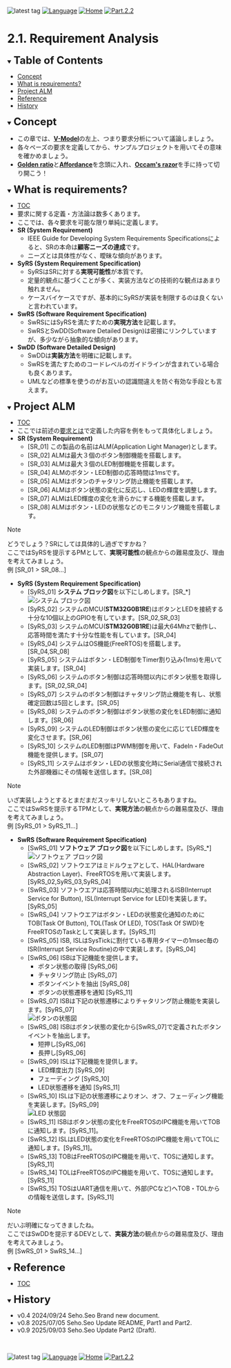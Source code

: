 ![latest tag](https://img.shields.io/github/v/tag/gtuja/CSC_MS.svg?color=brightgreen)
[![Language](https://img.shields.io/badge/Language-%E6%97%A5%E6%9C%AC%E8%AA%9E-brightgreen)](https://github.com/gtuja/CSC_MS/blob/main/Part1/1.What%20is%20MS.md)
[![Home](https://img.shields.io/badge/Home-Readme-brightgreen)](https://github.com/gtuja/CSC_MS/blob/main/README_en.md)
[![Part.2.2](https://img.shields.io/badge/Next-Part.2.2-brightgreen)](https://github.com/gtuja/CSC_MS/blob/main/Part2/2.SoftwareDesign_en.md)

# 2.1. Requirement Analysis

<div id="toc"></div>
<details open>
<summary><font size="5"><b>Table of Contents</b></font></summary>

- [Concept](#Concept)
- [What is requirements?](#what_is_requirements)
- [Project ALM](#project_alm)
- [Reference](#Reference)
- [History](#history)

</details>

<div id="Concept"></div>
<details open>
<summary><font size="5"><b>Concept</b></font></summary>

- この章では、[**V-Model**](https://kruschecompany.com/wp-content/uploads/2021/09/V-model-for-software-development-infographic-diagram.png)の左上、つまり要求分析について議論しましょう。
- 各々ペーズの要求を定義してから、サンプルプロジェクトを用いてその意味を確かめましょう。
- [**Golden ratio**](https://en.m.wikipedia.org/wiki/Golden_ratio)と[**Affordance**](https://en.m.wikipedia.org/wiki/Affordance)を念頭に入れ、[**Occam's razor**](https://en.m.wikipedia.org/wiki/Occam%27s_razor)を手に持って切り開こう！
</details>

<div id="what_is_requirements"></div>
<details open>
<summary><font size="5"><b>What is requirements?</b></font></summary>

- [TOC](#toc)
- 要求に関する定義・方法論は数多くあります。
- ここでは、各々要求を可能な限り単純に定義します。
- **SR (System Requirement)**
  - IEEE Guide for Developing System Requirements Specificationsによると、SRの本命は**顧客ニーズの達成**です。
  - ニーズとは具体性がなく、曖昧な傾向があります。
- **SyRS (System Requirement Specification)**
  - SyRSはSRに対する**実現可能性**が本質です。
  - 定量的観点に基づくことが多く、実装方法などの技術的な観点はあまり触れません。
  - ケースバイケースですが、基本的にSyRSが実装を制限するのは良くないと言われています。
- **SwRS (Software Requirement Specification)**
  - SwRSにはSyRSを満たすための**実現方法**を記載します。
  - SwRSとSwDD(Software Detailed Design)は密接にリンクしていますが、多少ながら抽象的な傾向があります。
- **SwDD (Software Detailed Design)**
  - SwDDは**実装方法**を明確に記載します。
  - SwRSを満たすためのコードレベルのガイドラインが含まれている場合も良くあります。
  - UMLなどの標準を使うのがお互いの認識間違えを防ぐ有効な手段とも言えます。
</details>

<div id="project_alm"></div>
<details open>
<summary><font size="5"><b>Project ALM</b></font></summary>

- [TOC](#toc)
- ここでは前述の[要求とは](#what_is_requirements)で定義した内容を例をもって具体化しましょう。
- **SR (System Requirement)**
  - [SR_01] この製品の名前はALM(Application Light Manager)とします。
  - [SR_02] ALMは最大３個のボタン制御機能を搭載します。
  - [SR_03] ALMは最大３個のLED制御機能を搭載します。
  - [SR_04] ALMのボタン・LED制御の応答時間は1msです。
  - [SR_05] ALMはボタンのチャタリング防止機能を搭載します。
  - [SR_06] ALMはボタン状態の変化に反応し、LEDの輝度を調整します。
  - [SR_07] ALMはLED輝度の変化を滑らかにする機能を搭載します。
  - [SR_08] ALMはボタン・LEDの状態などのモニタリング機能を搭載します。
> [!NOTE]
> どうでしょう？SRにしては具体的し過ぎですかね？<br>
> ここではSyRSを提示するPMとして、**実現可能性**の観点からの難易度及び、理由を考えてみましょう。<br>
> 例 [SR_01 > SR_08...]

- **SyRS (System Requirement Specification)**
  - [SyRS_01] **システム ブロック図**を以下にしめします。[SR_*]<br>
![システム ブロック図](https://github.com/gtuja/CSC_MS/blob/main/Resources/Part2/Part2_ALM_SystemBlockDiagram.drawio.png)<br>
  - [SyRS_02] システムのMCU(**STM32G0B1RE**)はボタンとLEDを接続する十分な10個以上のGPIOを有しています。[SR_02,SR_03]
  - [SyRS_03] システムのMCU(**STM32G0B1RE**)は最大64Mhzで動作し、応答時間を満たす十分な性能を有しています。[SR_04]
  - [SyRS_04] システムはOS機能(FreeRTOS)を搭載します。[SR_04,SR_08]
  - [SyRS_05] システムはボタン・LED制御をTimer割り込み(1ms)を用いて実装します。[SR_04]
  - [SyRS_06] システムのボタン制御は応答時間以内にボタン状態を取得します。[SR_02,SR_04]
  - [SyRS_07] システムのボタン制御はチャタリング防止機能を有し、状態確定回数は5回とします。[SR_05]
  - [SyRS_08] システムのボタン制御はボタン状態の変化をLED制御に通知します。[SR_06]
  - [SyRS_09] システムのLED制御はボタン状態の変化に応じてLED輝度を変化させます。[SR_06]
  - [SyRS_10] システムのLED制御はPWM制御を用いて、FadeIn・FadeOut機能を提供します。[SR_07]
  - [SyRS_11] システムはボタン・LEDの状態変化時にSerial通信で接続された外部機器にその情報を送信します。[SR_08]
> [!NOTE]
> いざ実装しようとするとまだまだスッキリしないところもありますね。<br>
> ここではSwRSを提示するTPMとして、**実現方法**の観点からの難易度及び、理由を考えてみましょう。<br>
> 例 [SyRS_01 > SyRS_11...]

- **SwRS (Software Requirement Specification)**
  - [SwRS_01] **ソフトウェア ブロック図**を以下にしめします。[SyRS_*]<br>
![ソフトウェア ブロック図](https://github.com/gtuja/CSC_MS/blob/main/Resources/Part2/Part2_ALM_SoftwareBlockDiagram.drawio.png)<br>
  - [SwRS_02] ソフトウエアはミドルウェアとして、HAL(Hardware Abstraction Layer)、FreeRTOSを用いて実装します。[SyRS_02,SyRS_03,SyRS_04]
  - [SwRS_03] ソフトウエアは応答時間以内に処理されるISB(Interrupt Service for Button), ISL(Interrupt Service for LED)を実装します。[SyRS_05]
  - [SwRS_04] ソフトウエアはボタン・LEDの状態変化通知のためにTOB(Task Of Button), TOL(Task Of LED), TOS(Task Of SWD)をFreeRTOSのTaskとして実装します。[SyRS_11]
  - [SwRS_05] ISB, ISLはSysTickに割付ている専用タイマーの1msec毎のISR(Interrupt Service Routine)の中で実装します。[SyRS_04]
  - [SwRS_06] ISBは下記機能を提供します。
    - ボタン状態の取得 [SyRS_06]
    - チャタリング防止 [SyRS_07]
    - ボタンイベントを抽出 [SyRS_08]
    - ボタンの状態遷移を通知 [SyRS_11]
  - [SwRS_07] ISBは下記の状態遷移によりチャタリング防止機能を実装します。[SyRS_07]<br>
![ボタンの状態図](https://github.com/gtuja/CSC_MS/blob/main/Resources/Part2/Part2_ALM_StateDiagram_Button.drawio.png)<br>
  - [SwRS_08] ISBはボタン状態の変化から[SwRS_07]で定義されたボタンイベントを抽出します。
    - 短押し[SyRS_06]<br>
    - 長押し[SyRS_06]<br>
  - [SwRS_09] ISLは下記機能を提供します。
    - LED輝度出力 [SyRS_09]
    - フェーディング [SyRS_10]
    - LED状態遷移を通知 [SyRS_11]
  - [SwRS_10] ISLは下記の状態遷移によりオン、オフ、フェーディング機能を実装します。[SyRS_09]<br>
![LED 状態図](https://github.com/gtuja/CSC_MS/blob/main/Resources/Part2/Part2_ALM_StateDiagram_LED.drawio.png)<br>
  - [SwRS_11] ISBはボタン状態の変化をFreeRTOSのIPC機能を用いてTOBに通知します。[SyRS_11]。
  - [SwRS_12] ISLはLED状態の変化をFreeRTOSのIPC機能を用いてTOLに通知します。[SyRS_11]。
  - [SwRS_13] TOBはFreeRTOSのIPC機能を用いて、TOSに通知します。[SyRS_11]
  - [SwRS_14] TOLはFreeRTOSのIPC機能を用いて、TOSに通知します。[SyRS_11]
  - [SwRS_15] TOSはUART通信を用いて、外部(PCなど)へTOB・TOLからの情報を送信します。[SyRS_11]
> [!NOTE]
> だいぶ明確になってきましたね。<br>
> ここではSwDDを提示するDEVとして、**実装方法**の観点からの難易度及び、理由を考えてみましょう。<br>
> 例 [SwRS_01 > SwRS_14...]

</details>
<div id="Reference"></div>
<details open>
<summary><font size="5"><b>Reference</b></font></summary>

- [TOC](#toc)

</details>

<div id="history"></div>
<details open>
<summary><font size="5"><b>History</b></font></summary> 

- v0.4 2024/09/24 Seho.Seo Brand new document.
- v0.8 2025/07/05 Seho.Seo Update README, Part1 and Part2.
- v0.9 2025/09/03 Seho.Seo Update Part2 (Draft).
</details>
<br>

![latest tag](https://img.shields.io/github/v/tag/gtuja/CSC_MS.svg?color=brightgreen)
[![Language](https://img.shields.io/badge/Language-%E6%97%A5%E6%9C%AC%E8%AA%9E-brightgreen)](https://github.com/gtuja/CSC_MS/blob/main/Part1/1.What%20is%20MS.md)
[![Home](https://img.shields.io/badge/Home-Readme-brightgreen)](https://github.com/gtuja/CSC_MS/blob/main/README_en.md)
[![Part.2.2](https://img.shields.io/badge/Next-Part.2.2-brightgreen)](https://github.com/gtuja/CSC_MS/blob/main/Part2/2.SoftwareDesign_en.md)